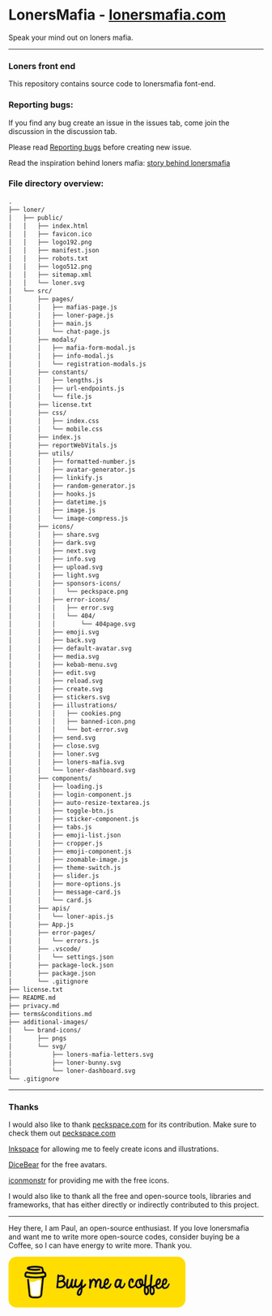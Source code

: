 # LonersMafia - [lonersmafia.com](https://lonersmaifa.com)

Speak your mind out on loners mafia.

----
### Loners front end

This repository contains source code to lonersmafia font-end. 

### Reporting bugs:
If you find any bug create an issue in the issues tab, come join the discussion in the discussion tab.

Please read [Reporting bugs](https://github.com/PaulleDemon/LonersMafia-support/blob/main/BugReporting.md) before creating new issue.

Read the inspiration behind loners mafia: [story behind lonersmafia](https://github.com/PaulleDemon/PaulleDemon/blob/main/stories.md#lonersmafia---lonersmafiacom)


### File directory overview:
```
.
├── loner/
│   ├── public/
│   │   ├── index.html
│   │   ├── favicon.ico
│   │   ├── logo192.png
│   │   ├── manifest.json
│   │   ├── robots.txt
│   │   ├── logo512.png
│   │   ├── sitemap.xml
│   │   └── loner.svg
│   └── src/
│       ├── pages/
│       │   ├── mafias-page.js
│       │   ├── loner-page.js
│       │   ├── main.js
│       │   └── chat-page.js
│       ├── modals/
│       │   ├── mafia-form-modal.js
│       │   ├── info-modal.js
│       │   └── registration-modals.js
│       ├── constants/
│       │   ├── lengths.js
│       │   ├── url-endpoints.js
│       │   └── file.js
│       ├── license.txt
│       ├── css/
│       │   ├── index.css
│       │   └── mobile.css
│       ├── index.js
│       ├── reportWebVitals.js
│       ├── utils/
│       │   ├── formatted-number.js
│       │   ├── avatar-generator.js
│       │   ├── linkify.js
│       │   ├── random-generator.js
│       │   ├── hooks.js
│       │   ├── datetime.js
│       │   ├── image.js
│       │   └── image-compress.js
│       ├── icons/
│       │   ├── share.svg
│       │   ├── dark.svg
│       │   ├── next.svg
│       │   ├── info.svg
│       │   ├── upload.svg
│       │   ├── light.svg
│       │   ├── sponsors-icons/
│       │   │   └── peckspace.png
│       │   ├── error-icons/
│       │   │   ├── error.svg
│       │   │   └── 404/
│       │   │       └── 404page.svg
│       │   ├── emoji.svg
│       │   ├── back.svg
│       │   ├── default-avatar.svg
│       │   ├── media.svg
│       │   ├── kebab-menu.svg
│       │   ├── edit.svg
│       │   ├── reload.svg
│       │   ├── create.svg
│       │   ├── stickers.svg
│       │   ├── illustrations/
│       │   │   ├── cookies.png
│       │   │   ├── banned-icon.png
│       │   │   └── bot-error.svg
│       │   ├── send.svg
│       │   ├── close.svg
│       │   ├── loner.svg
│       │   ├── loners-mafia.svg
│       │   └── loner-dashboard.svg
│       ├── components/
│       │   ├── loading.js
│       │   ├── login-component.js
│       │   ├── auto-resize-textarea.js
│       │   ├── toggle-btn.js
│       │   ├── sticker-component.js
│       │   ├── tabs.js
│       │   ├── emoji-list.json
│       │   ├── cropper.js
│       │   ├── emoji-component.js
│       │   ├── zoomable-image.js
│       │   ├── theme-switch.js
│       │   ├── slider.js
│       │   ├── more-options.js
│       │   ├── message-card.js
│       │   └── card.js
│       ├── apis/
│       │   └── loner-apis.js
│       ├── App.js
│       ├── error-pages/
│       │   └── errors.js
│       ├── .vscode/
│       │   └── settings.json
│       ├── package-lock.json
│       ├── package.json
│       └── .gitignore
├── license.txt
├── README.md
├── privacy.md
├── terms&conditions.md
├── additional-images/
│   └── brand-icons/
│       ├── pngs
│       └── svg/
│           ├── loners-mafia-letters.svg
│           ├── loner-bunny.svg
│           └── loner-dashboard.svg
└── .gitignore
```

----
### Thanks

I would also like to thank [peckspace.com](peckspace.com) for its contribution. 
Make sure to check them out [peckspace.com](peckspace.com)

[Inkspace](https://inkscape.org/) for allowing me to feely create icons and illustrations.

[DiceBear](https://avatars.dicebear.com/) for the free avatars.

[iconmonstr](https://iconmonstr.com/) for providing me with the free icons.

I would also like to thank all the free and open-source tools, libraries and frameworks, that has either directly or indirectly contributed to this project.

--------------

Hey there, I am Paul, an open-source enthusiast. If you love lonersmafia and want me to write more open-source codes, consider buying be a Coffee, so I can have energy to write more. Thank you.

[<img src="additional-images/extras/buy-me-coffee.png" height="100px" width="350px" alt="buy me a coffee">](https://www.buymeacoffee.com/ArtPaul)